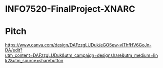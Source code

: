 # INFO7520-FinalProject-XNARC

# Pitch
https://www.canva.com/design/DAFzzgLUDuk/eGO5ew-vlThfHV6GoJn-DA/edit?utm_content=DAFzzgLUDuk&utm_campaign=designshare&utm_medium=link2&utm_source=sharebutton
